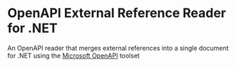 # OpenAPI External Reference Reader for .NET
An OpenAPI reader that merges external references into a single document for .NET using the [Microsoft OpenAPI](https://www.nuget.org/packages/Microsoft.OpenApi.readers) toolset
